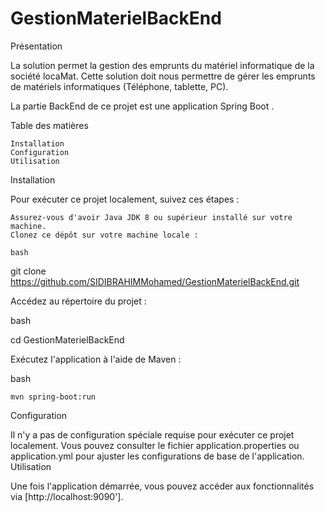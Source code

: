# GestionMaterielBackEnd

Présentation

La solution permet la gestion des emprunts du matériel informatique de la société locaMat.
Cette solution doit nous permettre de gérer les emprunts de matériels informatiques
(Téléphone, tablette, PC).

La partie BackEnd de ce  projet est une application Spring Boot .

Table des matières

    Installation
    Configuration
    Utilisation
   
 

Installation

Pour exécuter ce projet localement, suivez ces étapes :

    Assurez-vous d'avoir Java JDK 8 ou supérieur installé sur votre machine.
    Clonez ce dépôt sur votre machine locale :

    bash

git clone https://github.com/SIDIBRAHIMMohamed/GestionMaterielBackEnd.git

Accédez au répertoire du projet :

bash

cd GestionMaterielBackEnd

Exécutez l'application à l'aide de Maven :

bash

    mvn spring-boot:run

Configuration

Il n'y a pas de configuration spéciale requise pour exécuter ce projet localement. Vous pouvez consulter le fichier application.properties ou application.yml pour ajuster les configurations de base de l'application.
Utilisation

Une fois l'application démarrée, vous pouvez accéder aux fonctionnalités via [http://localhost:9090'].





